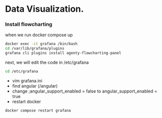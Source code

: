 # Data Visualization.

### Install flowcharting

when we run docker compose up
 ```bash
 docker exec -it grafana /bin/bash
 cd /var/lib/grafana/plugins
 grafana cli plugins install agenty-flowcharting-panel

 ```
 next, we will edit the code in /etc/grafana

 ```bash
 cd /etc/grafana

 ```
 - vim grafana.ini 
 - find angular (/angular)
 - change ;angular_support_enabled = false    to    angular_support_enabled = true
 - restart docker

 ```bash
 docker compose restart grafana
```
